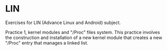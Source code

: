 # LIN
Exercises for LIN (Advance Linux and Android) subject.

  Practice 1, kernel modules and "/Proc" files system.
    This practice involves the construction and installation of a new kernel module that creates
    a new "/Proc" entry that manages a linked list.
